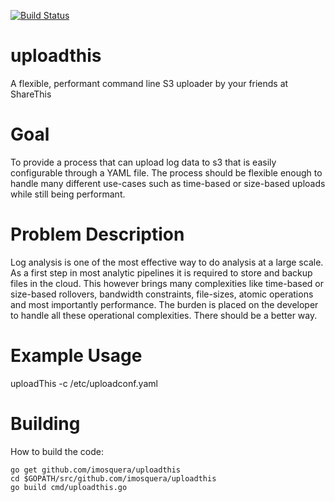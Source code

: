 [![Build Status](https://travis-ci.org/imosquera/uploadthis.png?branch=master)](https://travis-ci.org/imosquera/uploadthis)

uploadthis
==========

A flexible, performant command line S3 uploader by your friends at ShareThis


Goal
====
To provide a process that can upload log data to s3 that is easily configurable through a YAML file.  The process should be flexible enough to handle many different use-cases such as time-based or size-based uploads while still being performant.

Problem Description
===================
Log analysis is one of the most effective way to do analysis at a large scale.  As a first step in most analytic pipelines it is required to store and backup files in the cloud.  This however brings many complexities like time-based or size-based rollovers, bandwidth constraints, file-sizes, atomic operations and most importantly performance.  The burden is placed on the developer to handle all these operational complexities.  There should be a better way.

Example Usage
==============
uploadThis -c /etc/uploadconf.yaml

Building
=========

  How to build the code:

    go get github.com/imosquera/uploadthis
    cd $GOPATH/src/github.com/imosquera/uploadthis
    go build cmd/uploadthis.go
